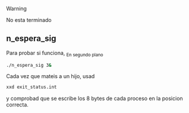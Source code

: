 > [!WARNING]
> No esta terminado


## n_espera_sig
Para probar si funciona, <sub> En segundo plano </sub>
```bash
./n_espera_sig 3&
```

Cada vez que mateis a un hijo, usad
```bash
xxd exit_status.int
```
y comprobad que se escribe los 8 bytes de cada proceso en la posicion correcta.
